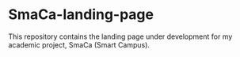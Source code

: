 # SmaCa-landing-page
This repository contains the landing page under development for my academic project, SmaCa (Smart Campus).
